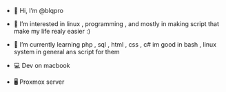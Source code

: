 - 👋 Hi, I’m @blqpro
- 👀 I’m interested in linux , programming , and mostly in making script that make my life realy easier :)
- 🌱 I’m currently learning php , sql , html , css , c# im good in bash , linux system in general ans script for them

- 💻 Dev on macbook
- 🖥️ Proxmox server 

<!---
blqpro/blqpro is a ✨ special ✨ repository because its `README.md` (this file) appears on your GitHub profile.
You can click the Preview link to take a look at your changes.
--->
